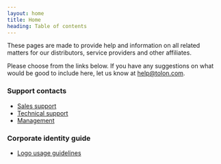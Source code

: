 ```yaml
---
layout: home
title: Home
heading: Table of contents
---
```


These pages are made to provide help and information on all related matters for
our distributors, service providers and other affiliates.

Please choose from the links below. If you have any suggestions on what would be
good to include here, let us know at [help@tolon.com](mailto:help@tolon.com).

### Support contacts

- [Sales support](/contacts/sales)
- [Technical support](/contacts/tech)
- [Management](/contacts/management)

### Corporate identity guide

- [Logo usage guidelines](/identity/logo)
